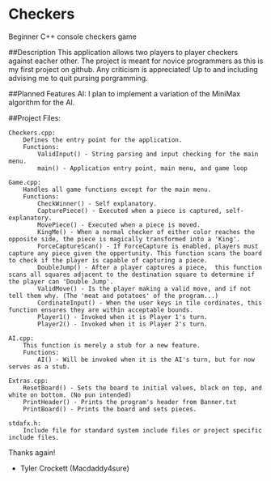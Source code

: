 # Checkers
Beginner C++ console checkers game

##Description
This application allows two players to player checkers against eacher other. The project is meant for novice programmers as this is my first project on github. Any criticism is appreciated! Up to and including advising me to quit pursing porgramming.
  
##Planned Features
AI: I plan to implement a variation of the MiniMax algorithm for the AI.
    
##Project Files:

    Checkers.cpp:
        Defines the entry point for the application.
        Functions:
            ValidInput() - String parsing and input checking for the main menu.
            main() - Application entry point, main menu, and game loop
            
    Game.cpp:
        Handles all game functions except for the main menu.
        Functions: 
            CheckWinner() - Self explanatory.
            CapturePiece() - Executed when a piece is captured, self-explanatory.
            MovePiece() - Executed when a piece is moved.
            KingMe() - When a normal checker of either color reaches the opposite side, the piece is magically transformed into a 'King'.
            ForceCaptureScan() - If ForceCapture is enabled, players must capture any piece given the oppertunity. This function scans the board to check if the player is capable of capturing a piece.
            DoubleJump() - After a player captures a piece,  this function scans all squares adjacent to the destination square to determine if the player can 'Double Jump'.
            ValidMove() - Is the player making a valid move, and if not tell them why. (The 'meat and potatoes' of the program...)
            CordinateInput() - When the user keys in tile cordinates, this function ensures they are within acceptable bounds.
            Player1() - Invoked when it is Player 1's turn.
            Player2() - Invoked when it is Player 2's turn.
            
    AI.cpp:
        This function is merely a stub for a new feature.
        Functions:
            AI() - Will be invoked when it is the AI's turn, but for now serves as a stub.
            
    Extras.cpp:
        ResetBoard() - Sets the board to initial values, black on top, and white on bottom. (No pun intended)
        PrintHeader() - Prints the program's header from Banner.txt
        PrintBoard() - Prints the board and sets pieces.
        
    stdafx.h:
        Include file for standard system include files or project specific include files.
        
Thanks again!
  - Tyler Crockett (Macdaddy4sure)
